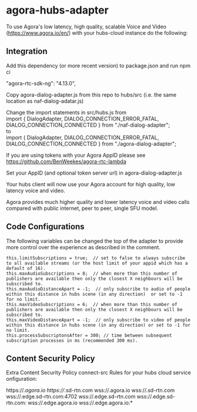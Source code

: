 # agora-hubs-adapter   

To use Agora's low latency, high quality, scalable Voice and Video (https://www.agora.io/en/) with your hubs-cloud instance do the following:   


##  Integration           


Add this dependency (or more recent version) to package.json and run npm ci      

 "agora-rtc-sdk-ng": "4.13.0",     

Copy agora-dialog-adapter.js from this repo to hubs/src (i.e. the same location as naf-dialog-adatar.js)    

Change the import statements in src/hubs.js from    
import { DialogAdapter, DIALOG_CONNECTION_ERROR_FATAL, DIALOG_CONNECTION_CONNECTED } from "./naf-dialog-adapter";    
to    
import { DialogAdapter, DIALOG_CONNECTION_ERROR_FATAL, DIALOG_CONNECTION_CONNECTED } from "./agora-dialog-adapter";            

If you are using tokens with your Agora AppID please see     
https://github.com/BenWeekes/agora-rtc-lambda     

Set your AppID (and optional token server url) in agora-dialog-adapter.js       

Your hubs client will now use your Agora account for high quality, low latency voice and video.     

Agora provides much higher quality and lower latency voice and video calls compared with public internet, peer to peer, single SFU model.

## Code Configurations      
The following variables can be changed the top of the adapter to provide more control over the experience as described in the comment.     

    this.limitSubscriptions = true;  // set to false to always subscribe to all available streams (or the host limit of your appid which has a default of 16).    
    this.maxAudioSubscriptions = 8;  // when more than this number of publishers are available then only the closest X neighbours will be subscribed to.     
    this.maxAudioDistanceApart = -1;  // only subscribe to audio of people within this distance in hubs scene (in any direction)  or set to -1 for no limit.      
    this.maxVideoSubscriptions = 6;  // when more than this number of publishers are available then only the closest X neighbours will be subscribed to.     
    this.maxVideoDistanceApart = -1;  // only subscribe to video of people within this distance in hubs scene (in any direction) or set to -1 for no limit.      
    this.processSubscriptonsAfter = 300; // time between subsequent subscription processes in ms (recommended 300 ms).    



## Content Security Policy
Extra Content Security Policy connect-src Rules for your hubs cloud service onfiguration:  

  https://*.agora.io  https://*.sd-rtn.com wss://.agora.io  wss://.sd-rtn.com wss://.edge.sd-rtn.com:4702  wss://.edge.sd-rtn.com  wss://.edge.sd-rtn.com: wss://.edge.agora.io wss://.edge.agora.io:*
